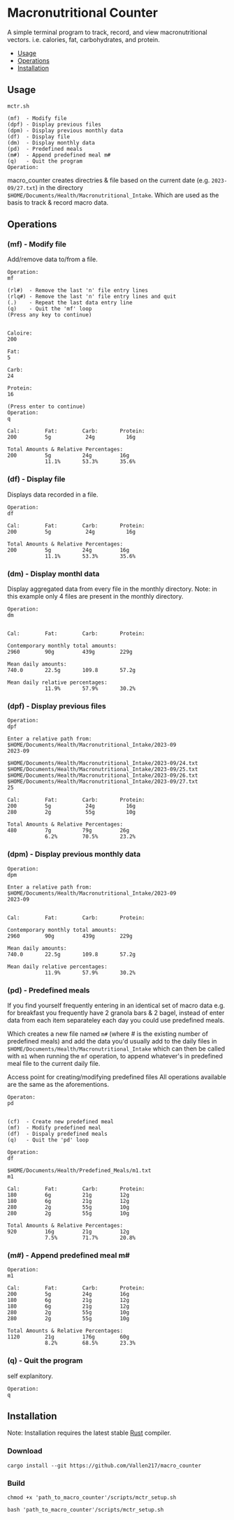 # Macronutritional Counter

<!--toc:start-->

A simple terminal program to track, record, and view macronutritional vectors.
i.e. calories, fat, carbohydrates, and protein.

- [Usage](#usage)
- [Operations](#operations)
- [Installation](#installation)
<!--toc:end-->

## Usage

    mctr.sh

    (mf)  - Modify file
    (dpf) - Display previous files
    (dpm) - Display previous monthly data
    (df)  - Display file
    (dm)  - Display monthly data
    (pd)  - Predefined meals
    (m#)  - Append predefined meal m#
    (q)   - Quit the program
    Operation:

macro_counter creates directries & file based on the current date (e.g. `2023-09/27.txt`)
in the directory `$HOME/Documents/Health/Macronutritional_Intake`.
Which are used as the basis to track & record macro data.

## Operations

### (mf) - Modify file

Add/remove data to/from a file.

    Operation:
    mf

    (rl#)  - Remove the last 'n' file entry lines
    (rlq#) - Remove the last 'n' file entry lines and quit
    (.)    - Repeat the last data entry line
    (q)    - Quit the 'mf' loop
    (Press any key to continue)


    Caloire:
    200

    Fat:
    5

    Carb:
    24

    Protein:
    16

    (Press enter to continue)
    Operation:
    q

    Cal:        Fat:        Carb:       Protein:
    200         5g           24g          16g

    Total Amounts & Relative Percentages:
    200         5g          24g         16g
                11.1%       53.3%       35.6%

### (df) - Display file

Displays data recorded in a file.

    Operation:
    df

    Cal:        Fat:        Carb:       Protein:
    200         5g           24g          16g

    Total Amounts & Relative Percentages:
    200         5g          24g         16g
                11.1%       53.3%       35.6%

### (dm) - Display monthl data

Display aggregated data from every file in the monthly directory.
Note: in this example only 4 files are present in the monthly directory.

    Operation:
    dm


    Cal:        Fat:        Carb:       Protein:

    Contemporary monthly total amounts:
    2960        90g         439g        229g

    Mean daily amounts:
    740.0       22.5g       109.8       57.2g

    Mean daily relative percentages:
                11.9%       57.9%       30.2%

### (dpf) - Display previous files

    Operation:
    dpf

    Enter a relative path from:
    $HOME/Documents/Health/Macronutritional_Intake/2023-09
    2023-09

    $HOME/Documents/Health/Macronutritional_Intake/2023-09/24.txt
    $HOME/Documents/Health/Macronutritional_Intake/2023-09/25.txt
    $HOME/Documents/Health/Macronutritional_Intake/2023-09/26.txt
    $HOME/Documents/Health/Macronutritional_Intake/2023-09/27.txt
    25

    Cal:        Fat:        Carb:       Protein:
    200         5g           24g          16g
    280         2g           55g          10g

    Total Amounts & Relative Percentages:
    480         7g          79g         26g
                6.2%        70.5%       23.2%

### (dpm) - Display previous monthly data

    Operation:
    dpm

    Enter a relative path from:
    $HOME/Documents/Health/Macronutritional_Intake/2023-09
    2023-09


    Cal:        Fat:        Carb:       Protein:

    Contemporary monthly total amounts:
    2960        90g         439g        229g

    Mean daily amounts:
    740.0       22.5g       109.8       57.2g

    Mean daily relative percentages:
                11.9%       57.9%       30.2%

### (pd) - Predefined meals

If you find yourself frequently entering in an identical set of macro data e.g.
for breakfast you frequently have 2 granola bars & 2 bagel,
instead of enter data from each item separateley each day you could use predefined meals.

Which creates a new file named `m#` (where # is the existing number of predefined meals)
and add the data you'd usually add to the daily files in `$HOME/Documents/Health/Macronutritional_Intake`
which can then be called with `m1` when running the `mf` operation,
to append whatever's in predefined meal file to the current daily file.

Access point for creating/modifying predefined files
All operations available are the same as the aforementions.

    Operaton:
    pd


    (cf)  - Create new predefined meal
    (mf)  - Modify predefined meal
    (df)  - Dispaly predefined meals
    (q)   - Quit the 'pd' loop

    Operation:
    df

    $HOME/Documents/Health/Predefined_Meals/m1.txt
    m1

    Cal:        Fat:        Carb:       Protein:
    180         6g          21g         12g
    180         6g          21g         12g
    280         2g          55g         10g
    280         2g          55g         10g

    Total Amounts & Relative Percentages:
    920         16g         21g         12g
                7.5%        71.7%       20.8%

### (m#) - Append predefined meal m#

    Operation:
    m1

    Cal:        Fat:        Carb:       Protein:
    200         5g          24g         16g
    180         6g          21g         12g
    180         6g          21g         12g
    280         2g          55g         10g
    280         2g          55g         10g

    Total Amounts & Relative Percentages:
    1120        21g         176g        60g
                8.2%        68.5%       23.3%

### (q) - Quit the program

self explanitory.

    Operation:
    q

## Installation

Note: Installation requires the latest stable [Rust](https://ww.rust-lang.org) compiler.

### Download

`cargo install --git https://github.com/Vallen217/macro_counter`

### Build

`chmod +x 'path_to_macro_counter'/scripts/mctr_setup.sh`

`bash 'path_to_macro_counter'/scripts/mctr_setup.sh`

